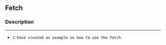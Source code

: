 <!-- HEADINGS -->

## Fetch

### Description
---
- `I have created an example on how to use the Fetch`